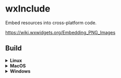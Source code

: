 # wxInclude

Embed resources into cross-platform code.

https://wiki.wxwidgets.org/Embedding_PNG_Images

## Build

<details>
<summary><b>Linux</b></summary>

```bash
# Get and set up vcpkg
git clone https://github.com/microsoft/vcpkg.git
export VCPKG_ROOT=$(realpath ./vcpkg)
$VCPKG_ROOT/bootstrap-vcpkg.sh

# Get wxInclude
git clone https://github.com/Werni2A/wxInclude.git
cd wxInclude
git checkout modernization

# Build application
cmake \
    -B build \
    -S . \
    -DCMAKE_BUILD_TYPE=Release \
    -DCMAKE_TOOLCHAIN_FILE=$VCPKG_ROOT/scripts/buildsystems/vcpkg.cmake
cmake --build build

# Install application
cmake --install build --prefix /usr/local --config Release
```

</details>

<details>
<summary><b>MacOS</b></summary>

```bash
brew install pkg-config

# Get and set up vcpkg
git clone https://github.com/microsoft/vcpkg.git
export VCPKG_ROOT=$(realpath ./vcpkg)
$VCPKG_ROOT/bootstrap-vcpkg.sh

# Get wxInclude
git clone https://github.com/Werni2A/wxInclude.git
cd wxInclude
git checkout modernization

# Build application
cmake \
    -B build \
    -S . \
    -DCMAKE_BUILD_TYPE=Release \
    -DCMAKE_TOOLCHAIN_FILE=$VCPKG_ROOT/scripts/buildsystems/vcpkg.cmake
cmake --build build

# Install application
cmake --install build --prefix /usr/local --config Release
```

</details>

<details>
<summary><b>Windows</b></summary>

```powershell
# Get and set up vcpkg
git clone https://github.com/microsoft/vcpkg.git
$Env:VCPKG_ROOT = Resolve-Path ./vcpkg
& "$Env:VCPKG_ROOT\bootstrap-vcpkg.bat"

# Get wxInclude
git clone https://github.com/Werni2A/wxInclude.git
cd wxInclude
git checkout modernization

# Build application
cmake `
    -B build `
    -S . `
    -DCMAKE_BUILD_TYPE=Debug `
    -DCMAKE_TOOLCHAIN_FILE="$Env:VCPKG_ROOT\scripts\buildsystems\vcpkg.cmake"
cmake --build build

# Install application
cmake --install build --prefix "$Env:ProgramFiles\wxInclude" --config Debug
```

</details>
